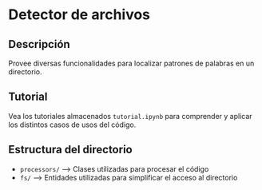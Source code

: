 # Detector de archivos

## Descripción

Provee diversas funcionalidades para localizar patrones de palabras en un directorio.

## Tutorial

Vea los tutoriales almacenados `tutorial.ipynb` para comprender y aplicar los distintos casos de usos del código.

## Estructura del directorio

- `processors/` --> Clases utilizadas para procesar el código
- `fs/` --> Entidades utilizadas para simplificar el acceso al directorio
